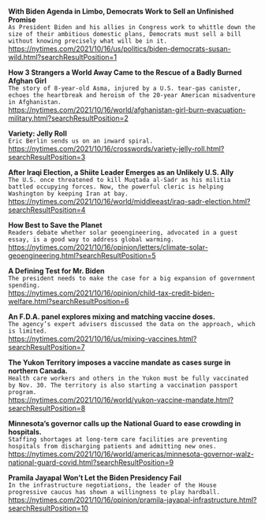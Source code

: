 **With Biden Agenda in Limbo, Democrats Work to Sell an Unfinished Promise**\
`As President Biden and his allies in Congress work to whittle down the size of their ambitious domestic plans, Democrats must sell a bill without knowing precisely what will be in it.`\
https://nytimes.com/2021/10/16/us/politics/biden-democrats-susan-wild.html?searchResultPosition=1

**How 3 Strangers a World Away Came to the Rescue of a Badly Burned Afghan Girl**\
`The story of 8-year-old Asma, injured by a U.S. tear-gas canister, echoes the heartbreak and heroism of the 20-year American misadventure in Afghanistan.`\
https://nytimes.com/2021/10/16/world/afghanistan-girl-burn-evacuation-military.html?searchResultPosition=2

**Variety: Jelly Roll**\
`Eric Berlin sends us on an inward spiral.`\
https://nytimes.com/2021/10/16/crosswords/variety-jelly-roll.html?searchResultPosition=3

**After Iraqi Election, a Shiite Leader Emerges as an Unlikely U.S. Ally**\
`The U.S. once threatened to kill Muqtada al-Sadr as his militia battled occupying forces. Now, the powerful cleric is helping Washington by keeping Iran at bay.`\
https://nytimes.com/2021/10/16/world/middleeast/iraq-sadr-election.html?searchResultPosition=4

**How Best to Save the Planet**\
`Readers debate whether solar geoengineering, advocated in a guest essay, is a good way to address global warming.`\
https://nytimes.com/2021/10/16/opinion/letters/climate-solar-geoengineering.html?searchResultPosition=5

**A Defining Test for Mr. Biden**\
`The president needs to make the case for a big expansion of government spending.`\
https://nytimes.com/2021/10/16/opinion/child-tax-credit-biden-welfare.html?searchResultPosition=6

**An F.D.A. panel explores mixing and matching vaccine doses.**\
`The agency’s expert advisers discussed the data on the approach, which is limited.`\
https://nytimes.com/2021/10/16/us/mixing-vaccines.html?searchResultPosition=7

**The Yukon Territory imposes a vaccine mandate as cases surge in northern Canada.**\
`Health care workers and others in the Yukon must be fully vaccinated by Nov. 30. The territory is also starting a vaccination passport program.`\
https://nytimes.com/2021/10/16/world/yukon-vaccine-mandate.html?searchResultPosition=8

**Minnesota’s governor calls up the National Guard to ease crowding in hospitals.**\
`Staffing shortages at long-term care facilities are preventing hospitals from discharging patients and admitting new ones.`\
https://nytimes.com/2021/10/16/world/americas/minnesota-governor-walz-national-guard-covid.html?searchResultPosition=9

**Pramila Jayapal Won’t Let the Biden Presidency Fail**\
`In the infrastructure negotiations, the leader of the House progressive caucus has shown a willingness to play hardball.`\
https://nytimes.com/2021/10/16/opinion/pramila-jayapal-infrastructure.html?searchResultPosition=10

